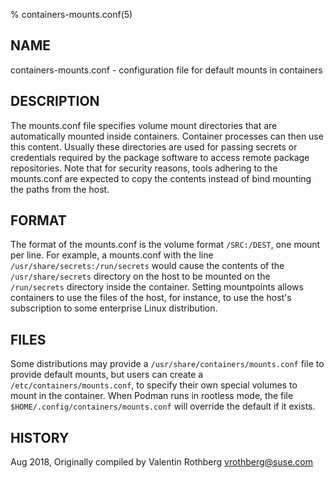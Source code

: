 % containers-mounts.conf(5)

## NAME
containers-mounts.conf - configuration file for default mounts in containers

## DESCRIPTION
The mounts.conf file specifies volume mount directories that are automatically mounted inside containers. Container processes can then use this content. Usually these directories are used for passing secrets or credentials required by the package software to access remote package repositories. Note that for security reasons, tools adhering to the mounts.conf are expected to copy the contents instead of bind mounting the paths from the host.

## FORMAT
The format of the mounts.conf is the volume format `/SRC:/DEST`, one mount per line. For example, a mounts.conf with the line `/usr/share/secrets:/run/secrets` would cause the contents of the `/usr/share/secrets` directory on the host to be mounted on the `/run/secrets` directory inside the container. Setting mountpoints allows containers to use the files of the host, for instance, to use the host's subscription to some enterprise Linux distribution.

## FILES
Some distributions may provide a `/usr/share/containers/mounts.conf` file to provide default mounts, but users can create a `/etc/containers/mounts.conf`, to specify their own special volumes to mount in the container. When Podman runs in rootless mode, the file `$HOME/.config/containers/mounts.conf` will override the default if it exists.

## HISTORY
Aug 2018, Originally compiled by Valentin Rothberg <vrothberg@suse.com>
